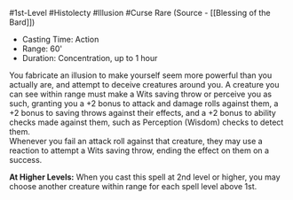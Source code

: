#1st-Level #Histolecty #Illusion #Curse
Rare (Source - [[Blessing of the Bard]])
 
- Casting Time: Action
- Range: 60'
- Duration: Concentration, up to 1 hour  

You fabricate an illusion to make yourself seem more powerful than you actually are, and attempt to deceive creatures around you. A creature you can see within range must make a Wits saving throw or perceive you as such, granting you a +2 bonus to attack and damage rolls against them, a +2 bonus to saving throws against their effects, and a +2 bonus to ability checks made against them, such as Perception (Wisdom) checks to detect them.  
Whenever you fail an attack roll against that creature, they may use a reaction to attempt a Wits saving throw, ending the effect on them on a success.
 
**At Higher Levels:** When you cast this spell at 2nd level or higher, you may choose another creature within range for each spell level above 1st.